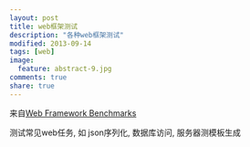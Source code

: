 ```yaml
---
layout: post
title: web框架测试
description: "各种web框架测试"
modified: 2013-09-14
tags: [web]
image:
  feature: abstract-9.jpg
comments: true
share: true
---
```


来自[Web Framework Benchmarks](http://www.techempower.com/benchmarks/)

测试常见web任务, 如 json序列化, 数据库访问, 服务器测模板生成